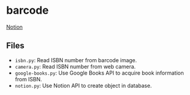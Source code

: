# barcode

[Notion](https://www.notion.so/naos0919/a878e3220f7247699aabd8bc270e8c64?pvs=4)

## Files
- `isbn.py`: Read ISBN number from barcode image.
- `camera.py`: Read ISBN number from web camera.
- `google-books.py`: Use Google Books API to acquire book information from ISBN.
- `notion.py`: Use Notion API to create object in database.